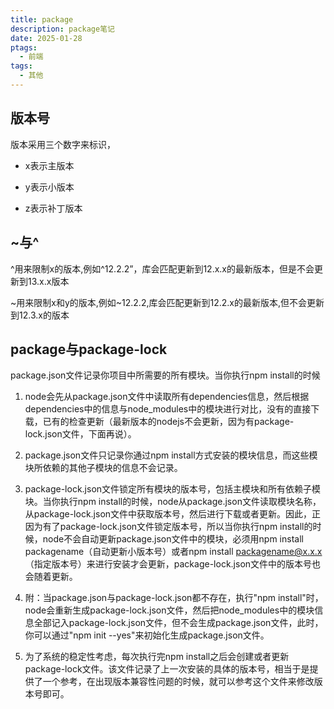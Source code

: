 ```yaml
---
title: package
description: package笔记
date: 2025-01-28
ptags:
  - 前端
tags:
  - 其他
---
```

## 版本号

版本采用三个数字来标识，

- x表示主版本

- y表示小版本

- z表示补丁版本

## ~与^

^用来限制x的版本,例如^12.2.2”，库会匹配更新到12.x.x的最新版本，但是不会更新到13.x.x版本

~用来限制x和y的版本,例如~12.2.2,库会匹配更新到12.2.x的最新版本,但不会更新到12.3.x的版本

## package与package-lock

package.json文件记录你项目中所需要的所有模块。当你执行npm install的时候

1. node会先从package.json文件中读取所有dependencies信息，然后根据dependencies中的信息与node_modules中的模块进行对比，没有的直接下载，已有的检查更新（最新版本的nodejs不会更新，因为有package-lock.json文件，下面再说）。

2. package.json文件只记录你通过npm install方式安装的模块信息，而这些模块所依赖的其他子模块的信息不会记录。

3. package-lock.json文件锁定所有模块的版本号，包括主模块和所有依赖子模块。当你执行npm install的时候，node从package.json文件读取模块名称，从package-lock.json文件中获取版本号，然后进行下载或者更新。因此，正因为有了package-lock.json文件锁定版本号，所以当你执行npm install的时候，node不会自动更新package.json文件中的模块，必须用npm install packagename（自动更新小版本号）或者npm install packagename@x.x.x（指定版本号）来进行安装才会更新，package-lock.json文件中的版本号也会随着更新。

4. 附：当package.json与package-lock.json都不存在，执行"npm install"时，node会重新生成package-lock.json文件，然后把node_modules中的模块信息全部记入package-lock.json文件，但不会生成package.json文件，此时，你可以通过"npm init --yes"来初始化生成package.json文件。

5. 为了系统的稳定性考虑，每次执行完npm install之后会创建或者更新package-lock文件。该文件记录了上一次安装的具体的版本号，相当于是提供了一个参考，在出现版本兼容性问题的时候，就可以参考这个文件来修改版本号即可。